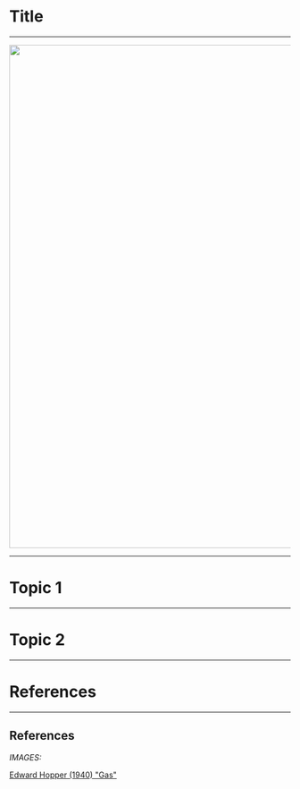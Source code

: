 # Title

---


<img src="https://uploads6.wikiart.org/images/edward-hopper/gas.jpg!Large.jpg" width="900"/>

---

# Topic 1

---

# Topic 2

---


# References

---

## References


<div id = "refs">




<em>IMAGES:</em>

[Edward Hopper (1940) "Gas"](https://www.wikiart.org/en/edward-hopper/gas)

</div>